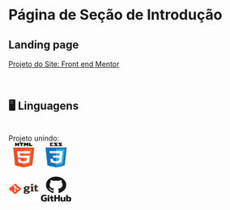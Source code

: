 # Página de Seção de Introdução

## Landing page

<a href="https://www.frontendmentor.io/challenges/huddle-landing-page-with-a-single-introductory-section-B_2Wvxgi0" target="_blank"> Projeto do Site: Front end Mentor </a>

<br>

## 🖥️ Linguagens
<br>
Projeto unindo:
<br>
<div>
<img align="center" alt="HTML" height="50" width="60" src="https://raw.githubusercontent.com/devicons/devicon/master/icons/html5/html5-original-wordmark.svg">
<img align="center" alt="CSS" height="50" width="60" src="https://raw.githubusercontent.com/devicons/devicon/master/icons/css3/css3-original-wordmark.svg">
<br><br>
<img align="center" alt="GIT" height="50" width="60" src="https://raw.githubusercontent.com/devicons/devicon/master/icons/git/git-original-wordmark.svg">
  <img align="center" alt="GITHUB" height="50" width="60" src="https://raw.githubusercontent.com/devicons/devicon/master/icons/github/github-original-wordmark.svg">
</div>